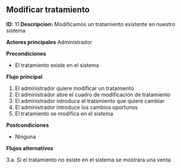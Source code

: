## Modificar tratamiento
**ID:** 11 **Descripcion:** Modificamos un tratamiento existente en nuestro sistema

**Actores principales** Administrador

**Precondiciones**
  * El tratamiento existe en el sistema

**Flujo principal**
  1. El administrador quiere modificar un tratamiento
  2. El administrador abre el cuadro de modificación de tratamiento 
  3. El administrador introduce el tratamiento que quiere cambiar
  4. El administrador introduce los cambios oportunos
  5. El tratamiento se modifica en el sistema
  
**Postcondiciones**
  * Ninguna

**Flujos alternativos**

  3.a. Si el tratamiento no existe en el sistema se mostrara una venta

